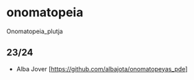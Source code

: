 # onomatopeia
Onomatopeia_plutja

## 23/24
* Alba Jover [https://github.com/albajota/onomatopeyas_pde]
